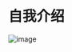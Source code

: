 ﻿ 自我介绍
=====
![image](https://github.com/Acoli98/2018Android-Study/raw/master/First_Term/wubingjian/work1/picture.gif)

